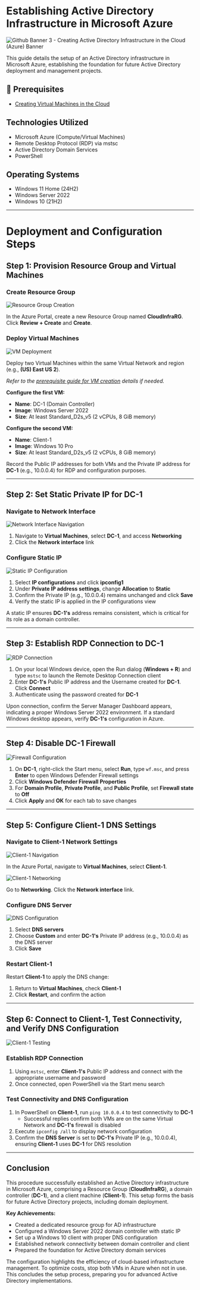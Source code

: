 # Establishing Active Directory Infrastructure in Microsoft Azure

![Github Banner 3 - Creating Active Directory Infrastructure in the Cloud (Azure) Banner](https://github.com/user-attachments/assets/a1e1d48d-80a0-4479-b267-fbb413f42ae2)

This guide details the setup of an Active Directory infrastructure in Microsoft Azure, establishing the foundation for future Active Directory deployment and management projects.

## 🚨 Prerequisites

- [Creating Virtual Machines in the Cloud](https://github.com/mxwllslvr/creating-virtual-machines-in-the-cloud)

## Technologies Utilized

- Microsoft Azure (Compute/Virtual Machines)
- Remote Desktop Protocol (RDP) via mstsc
- Active Directory Domain Services
- PowerShell

## Operating Systems

- Windows 11 Home (24H2)
- Windows Server 2022
- Windows 10 (21H2)

---

# Deployment and Configuration Steps

## Step 1: Provision Resource Group and Virtual Machines

### Create Resource Group

![Resource Group Creation](https://github.com/user-attachments/assets/5b154674-045f-4029-afd1-1886b5e409dd)

In the Azure Portal, create a new Resource Group named **CloudInfraRG**. Click **Review + Create** and **Create**.

### Deploy Virtual Machines

![VM Deployment](https://github.com/user-attachments/assets/05e349cc-b7a5-4f09-bebd-2559bc08aa55)

Deploy two Virtual Machines within the same Virtual Network and region (e.g., **(US) East US 2**).

*Refer to the [prerequisite guide for VM creation](https://github.com/mxwllslvr/creating-virtual-machines-in-the-cloud) details if needed.*

**Configure the first VM:**
- **Name**: DC-1 (Domain Controller)
- **Image**: Windows Server 2022
- **Size**: At least Standard_D2s_v5 (2 vCPUs, 8 GiB memory)

**Configure the second VM:**
- **Name**: Client-1
- **Image**: Windows 10 Pro
- **Size**: At least Standard_D2s_v5 (2 vCPUs, 8 GiB memory)

Record the Public IP addresses for both VMs and the Private IP address for **DC-1** (e.g., 10.0.0.4) for RDP and configuration purposes.

---

## Step 2: Set Static Private IP for DC-1

### Navigate to Network Interface

![Network Interface Navigation](https://github.com/user-attachments/assets/5f76a9bd-0c09-4603-9c36-a83df2a1772f)

1. Navigate to **Virtual Machines**, select **DC-1**, and access **Networking**
2. Click the **Network interface** link

### Configure Static IP

![Static IP Configuration](https://github.com/user-attachments/assets/af3552f3-e0d5-4662-8a1d-aad0634a38f4)

1. Select **IP configurations** and click **ipconfig1**
2. Under **Private IP address settings**, change **Allocation** to **Static**
3. Confirm the Private IP (e.g., 10.0.0.4) remains unchanged and click **Save**
4. Verify the static IP is applied in the IP configurations view

A static IP ensures **DC-1's** address remains consistent, which is critical for its role as a domain controller.

---

## Step 3: Establish RDP Connection to DC-1

![RDP Connection](https://github.com/user-attachments/assets/0eac8db9-0d5a-4b79-a9d5-57455ba0496c)

1. On your local Windows device, open the Run dialog (**Windows + R**) and type `mstsc` to launch the Remote Desktop Connection client
2. Enter **DC-1's** Public IP address and the Username created for **DC-1**. Click **Connect**
3. Authenticate using the password created for **DC-1**

Upon connection, confirm the Server Manager Dashboard appears, indicating a proper Windows Server 2022 environment. If a standard Windows desktop appears, verify **DC-1's** configuration in Azure.

---

## Step 4: Disable DC-1 Firewall

![Firewall Configuration](https://github.com/user-attachments/assets/acfc102f-4723-4899-93a9-5229b73563cb)

1. On **DC-1**, right-click the Start menu, select **Run**, type `wf.msc`, and press **Enter** to open Windows Defender Firewall settings
2. Click **Windows Defender Firewall Properties**
3. For **Domain Profile**, **Private Profile**, and **Public Profile**, set **Firewall state** to **Off**
4. Click **Apply** and **OK** for each tab to save changes

---

## Step 5: Configure Client-1 DNS Settings

### Navigate to Client-1 Network Settings

![Client-1 Navigation](https://github.com/user-attachments/assets/e9e8b9c2-24f9-4b96-bd4f-3adb12becf8b)

In the Azure Portal, navigate to **Virtual Machines**, select **Client-1**.

![Client-1 Networking](https://github.com/user-attachments/assets/dc816f59-eb1b-4ca2-a844-29f3663197ba)

Go to **Networking**. Click the **Network interface** link.

### Configure DNS Server

![DNS Configuration](https://github.com/user-attachments/assets/8af6b824-f195-4c9c-b7c1-bcf6ac453f60)

1. Select **DNS servers**
2. Choose **Custom** and enter **DC-1's** Private IP address (e.g., 10.0.0.4) as the DNS server
3. Click **Save**

### Restart Client-1

Restart **Client-1** to apply the DNS change:
1. Return to **Virtual Machines**, check **Client-1**
2. Click **Restart**, and confirm the action

---

## Step 6: Connect to Client-1, Test Connectivity, and Verify DNS Configuration

![Client-1 Testing](https://github.com/user-attachments/assets/efc3cf6a-7b07-4666-88c1-3f03bb90b0e8)

### Establish RDP Connection
1. Using `mstsc`, enter **Client-1's** Public IP address and connect with the appropriate username and password
2. Once connected, open PowerShell via the Start menu search

### Test Connectivity and DNS Configuration
1. In PowerShell on **Client-1**, run `ping 10.0.0.4` to test connectivity to **DC-1**
   - Successful replies confirm both VMs are on the same Virtual Network and **DC-1's** firewall is disabled
2. Execute `ipconfig /all` to display network configuration
3. Confirm the **DNS Server** is set to **DC-1's** Private IP (e.g., 10.0.0.4), ensuring **Client-1** uses **DC-1** for DNS resolution

---

## Conclusion

This procedure successfully established an Active Directory infrastructure in Microsoft Azure, comprising a Resource Group (**CloudInfraRG**), a domain controller (**DC-1**), and a client machine (**Client-1**). This setup forms the basis for future Active Directory projects, including domain deployment.

**Key Achievements:**
- Created a dedicated resource group for AD infrastructure
- Configured a Windows Server 2022 domain controller with static IP
- Set up a Windows 10 client with proper DNS configuration
- Established network connectivity between domain controller and client
- Prepared the foundation for Active Directory domain services

The configuration highlights the efficiency of cloud-based infrastructure management. To optimize costs, stop both VMs in Azure when not in use. This concludes the setup process, preparing you for advanced Active Directory implementations.
